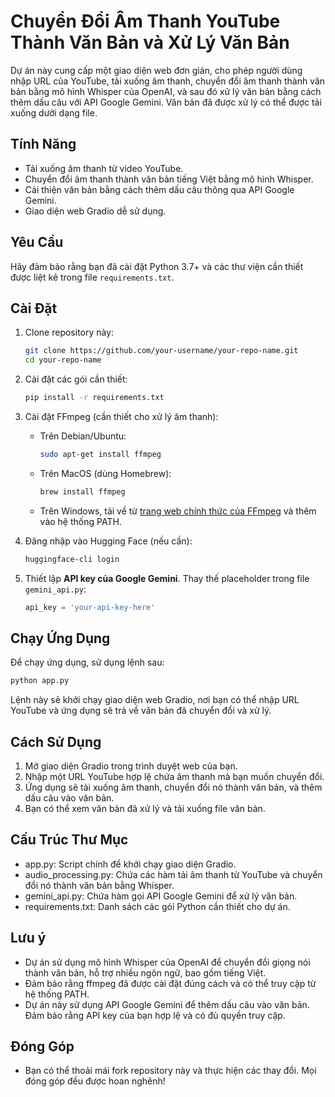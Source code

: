 # Chuyển Đổi Âm Thanh YouTube Thành Văn Bản và Xử Lý Văn Bản

Dự án này cung cấp một giao diện web đơn giản, cho phép người dùng nhập URL của YouTube, tải xuống âm thanh, chuyển đổi âm thanh thành văn bản bằng mô hình Whisper của OpenAI, và sau đó xử lý văn bản bằng cách thêm dấu câu với API Google Gemini. Văn bản đã được xử lý có thể được tải xuống dưới dạng file.

## Tính Năng

- Tải xuống âm thanh từ video YouTube.
- Chuyển đổi âm thanh thành văn bản tiếng Việt bằng mô hình Whisper.
- Cải thiện văn bản bằng cách thêm dấu câu thông qua API Google Gemini.
- Giao diện web Gradio dễ sử dụng.

## Yêu Cầu

Hãy đảm bảo rằng bạn đã cài đặt Python 3.7+ và các thư viện cần thiết được liệt kê trong file `requirements.txt`.

## Cài Đặt

1. Clone repository này:
    ```bash
    git clone https://github.com/your-username/your-repo-name.git
    cd your-repo-name
    ```

2. Cài đặt các gói cần thiết:
    ```bash
    pip install -r requirements.txt
    ```

3. Cài đặt FFmpeg (cần thiết cho xử lý âm thanh):
    - Trên Debian/Ubuntu:
      ```bash
      sudo apt-get install ffmpeg
      ```

    - Trên MacOS (dùng Homebrew):
      ```bash
      brew install ffmpeg
      ```

    - Trên Windows, tải về từ [trang web chính thức của FFmpeg](https://ffmpeg.org/download.html) và thêm vào hệ thống PATH.

4. Đăng nhập vào Hugging Face (nếu cần):
    ```bash
    huggingface-cli login
    ```

5. Thiết lập **API key của Google Gemini**. Thay thế placeholder trong file `gemini_api.py`:
    ```python
    api_key = 'your-api-key-here'
    ```

## Chạy Ứng Dụng

Để chạy ứng dụng, sử dụng lệnh sau:

```bash
python app.py
```

Lệnh này sẽ khởi chạy giao diện web Gradio, nơi bạn có thể nhập URL YouTube và ứng dụng sẽ trả về văn bản đã chuyển đổi và xử lý.

## Cách Sử Dụng

1. Mở giao diện Gradio trong trình duyệt web của bạn.
2. Nhập một URL YouTube hợp lệ chứa âm thanh mà bạn muốn chuyển đổi.
3. Ứng dụng sẽ tải xuống âm thanh, chuyển đổi nó thành văn bản, và thêm dấu câu vào văn bản.
4. Bạn có thể xem văn bản đã xử lý và tải xuống file văn bản.

## Cấu Trúc Thư Mục

- app.py: Script chính để khởi chạy giao diện Gradio.
- audio_processing.py: Chứa các hàm tải âm thanh từ YouTube và chuyển đổi nó thành văn bản bằng Whisper.
- gemini_api.py: Chứa hàm gọi API Google Gemini để xử lý văn bản.
- requirements.txt: Danh sách các gói Python cần thiết cho dự án.

## Lưu ý

- Dự án sử dụng mô hình Whisper của OpenAI để chuyển đổi giọng nói thành văn bản, hỗ trợ nhiều ngôn ngữ, bao gồm tiếng Việt.
- Đảm bảo rằng ffmpeg đã được cài đặt đúng cách và có thể truy cập từ hệ thống PATH.
- Dự án này sử dụng API Google Gemini để thêm dấu câu vào văn bản. Đảm bảo rằng API key của bạn hợp lệ và có đủ quyền truy cập.

## Đóng Góp
- Bạn có thể thoải mái fork repository này và thực hiện các thay đổi. Mọi đóng góp đều được hoan nghênh!